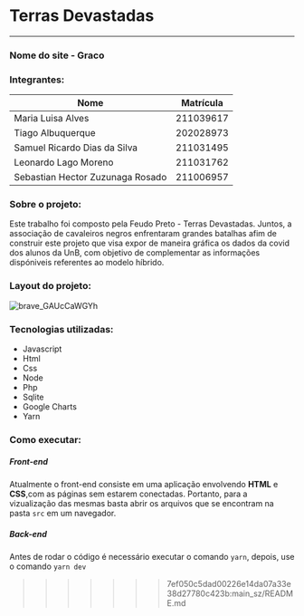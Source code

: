﻿# Terras Devastadas
---

### Nome do site - Graco

### Integrantes:
Nome | Matrícula
--|--
Maria Luisa Alves | 211039617
Tiago Albuquerque | 202028973
Samuel Ricardo Dias da Silva | 211031495
Leonardo Lago Moreno | 211031762
Sebastian Hector Zuzunaga Rosado | 211006957

### Sobre o projeto:

Este trabalho foi composto pela Feudo Preto - Terras Devastadas. Juntos, a associação de cavaleiros negros enfrentaram grandes batalhas afim de construir este projeto que visa expor de maneira gráfica os dados da covid dos alunos da UnB, com objetivo de complementar as informações dispóniveis referentes ao modelo híbrido.

### Layout do projeto:
![brave_GAUcCaWGYh](https://user-images.githubusercontent.com/98344493/164768163-34300a65-e65e-4f56-915c-f1187c85433a.png)

### Tecnologias utilizadas:

* Javascript
* Html
* Css
* Node
* Php
* Sqlite
* Google Charts
* Yarn

### Como executar:
##### Front-end
Atualmente o front-end consiste em uma aplicação envolvendo **HTML** e **CSS**,com as páginas sem estarem conectadas. Portanto, para a vizualização das mesmas basta abrir os arquivos que se encontram na pasta `src` em um navegador.  


##### Back-end
 Antes de rodar o código é necessário executar o comando `yarn`, depois, use o comando `yarn dev`




>>>>>>> 7ef050c5dad00226e14da07a33e38d27780c423b:main_sz/README.md
